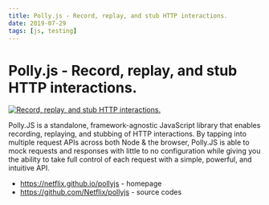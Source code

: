```yaml
---
title: Polly.js - Record, replay, and stub HTTP interactions.
date: 2019-07-29
tags: [js, testing]
---
```



# Polly.js - Record, replay, and stub HTTP interactions.

[![Record, replay, and stub HTTP interactions.](/js/Polly.js.png#center)](https://netflix.github.io/pollyjs/#/)

Polly.JS is a standalone, framework-agnostic JavaScript library that enables recording, replaying, and stubbing of HTTP interactions. By tapping into multiple request APIs across both Node & the browser, Polly.JS is able to mock requests and responses with little to no configuration while giving you the ability to take full control of each request with a simple, powerful, and intuitive API.

- https://netflix.github.io/pollyjs - homepage
- https://github.com/Netflix/pollyjs - source codes
